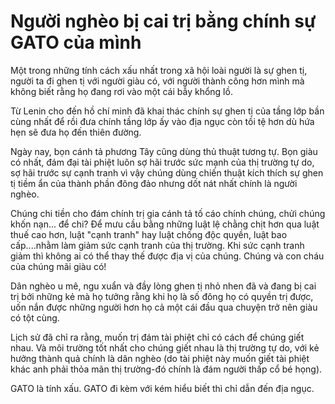# Người nghèo bị cai trị bằng chính sự GATO của mình

Một trong những tính cách xấu nhất trong xã hội loài người là sự ghen tị, người ta đi ghen tị với người giàu có, với người thành công hơn
mình mà không biết rằng họ đang rơi vào một cái bẫy khổng lồ.

Từ Lenin cho đến hồ chí minh đã khai thác chính sự ghen tị của tầng lớp bần cùng nhất để rồi đưa chính tầng lớp ấy vào địa ngục còn tồi tệ 
hơn dù hứa hẹn sẽ đưa họ đến thiên đường.

Ngày nay, bọn cánh tả phương Tây cũng dùng thủ thuật tương tự. Bọn giàu có nhất, đám đại tài phiệt luôn sợ hãi trước sức mạnh của 
thị trường tự do, sợ hãi trước sự cạnh tranh vì vậy chúng dùng chiến thuật kích thích sự ghen tị tiềm ẩn của thành phần đông đảo 
nhưng dốt nát nhất chính là người nghèo.

Chúng chi tiền cho đám chính trị gia cánh tả tố cáo chính chúng, chửi chúng khốn nạn... để chi? Để mưu cầu bằng những luật lệ chằng chịt
hơn qua luật thuế cao hơn, luật "cạnh tranh" hay luật chống độc quyền, luật bao cấp....nhằm làm giảm sức cạnh tranh của thị trường. 
Khi sức cạnh tranh giảm thì không ai có thể thay thế được địa vị của chúng. Chúng và con cháu của chúng mãi giàu có!

Dân nghèo u mê, ngu xuẩn và đầy lòng ghen tị nhỏ nhen đã và đang bị cai trị bởi những kẻ mà họ tưởng rằng khi họ là số đông họ có 
quyền trị được, uốn nắn được những người hơn họ cả một cái đầu qua chuyện trở nên giàu có tột cùng.

Lịch sử đã chỉ ra rằng, muốn trị đám tài phiệt chỉ có cách để chúng giết nhau. Và môi trường tốt nhất cho chúng giết nhau là thị trường
tự do, với kẻ hưởng thành quả chính là dân nghèo (do tài phiệt này muốn giết tài phiệt khác anh phải thỏa mãn thị trường-đó chính là 
đám người thấp cổ bé họng).

GATO là tính xấu. GATO đi kèm với kém hiểu biết thì chỉ dẫn đến địa ngục.
